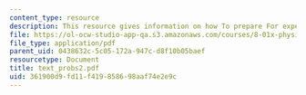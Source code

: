 ```yaml
---
content_type: resource
description: This resource gives information on how To prepare For experiment problems.
file: https://ol-ocw-studio-app-qa.s3.amazonaws.com/courses/8-01x-physics-i-classical-mechanics-with-an-experimental-focus-fall-2002/361900d9fd11f419858698aaf74e2e9c_text_probs2.pdf
file_type: application/pdf
parent_uid: 0438632c-5c05-172a-947c-d8f10b05baef
resourcetype: Document
title: text_probs2.pdf
uid: 361900d9-fd11-f419-8586-98aaf74e2e9c
---
```

